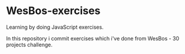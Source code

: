 # WesBos-exercises

Learning by doing JavaScript exercises. <br>

In this repository i commit exercises which i've done from WesBos - 30 projects challenge.
